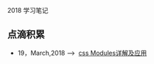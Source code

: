 2018 学习笔记 
## 点滴积累
- 19，March,2018 -->  [css Modules详解及应用](https://github.com/zxiaohong/2018-fe-notes/issues/1)
